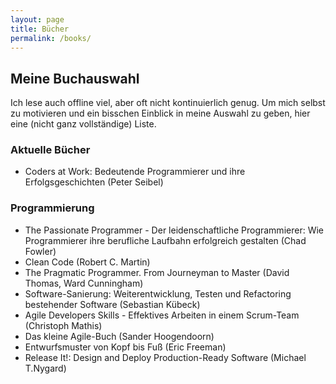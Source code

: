 ```yaml
---
layout: page
title: Bücher
permalink: /books/
---
```

## Meine Buchauswahl

Ich lese auch offline viel, aber oft nicht kontinuierlich genug. Um mich selbst zu motivieren und ein bisschen Einblick in meine Auswahl zu geben, hier eine (nicht ganz vollständige) Liste.

### Aktuelle Bücher
- Coders at Work: Bedeutende Programmierer und ihre Erfolgsgeschichten (Peter Seibel)

### Programmierung
- The Passionate Programmer - Der leidenschaftliche Programmierer: Wie Programmierer ihre berufliche Laufbahn erfolgreich gestalten (Chad Fowler)
- Clean Code (Robert C. Martin)
- The Pragmatic Programmer. From Journeyman to Master (David Thomas, Ward Cunningham)
- Software-Sanierung: Weiterentwicklung, Testen und Refactoring bestehender Software (Sebastian Kübeck)
- Agile Developers Skills - Effektives Arbeiten in einem Scrum-Team (Christoph Mathis)
- Das kleine Agile-Buch (Sander Hoogendoorn)
- Entwurfsmuster von Kopf bis Fuß (Eric Freeman)
- Release It!: Design and Deploy Production-Ready Software (Michael T.Nygard)
